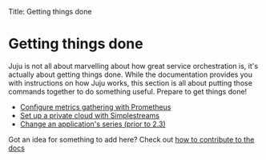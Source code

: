 Title: Getting things done

# Getting things done

Juju is not all about marvelling about how great service orchestration is, it's
actually about getting things done. While the documentation provides you with
instructions on how Juju works, this section is all about putting those commands
together to do something useful. Prepare to get things done!

- [Configure metrics gathering with Prometheus](./howto-prometheus.html)
- [Set up a private cloud with Simplestreams](./howto-privatecloud.html)
- [Change an application's series (prior to 2.3)](./howto-applicationupdateseries.html)

Got an idea for something to add here? Check out [how to contribute to the
docs](contributing.html)

